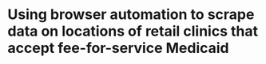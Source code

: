 # Using browser automation to scrape data on locations of retail clinics that accept fee-for-service Medicaid 


